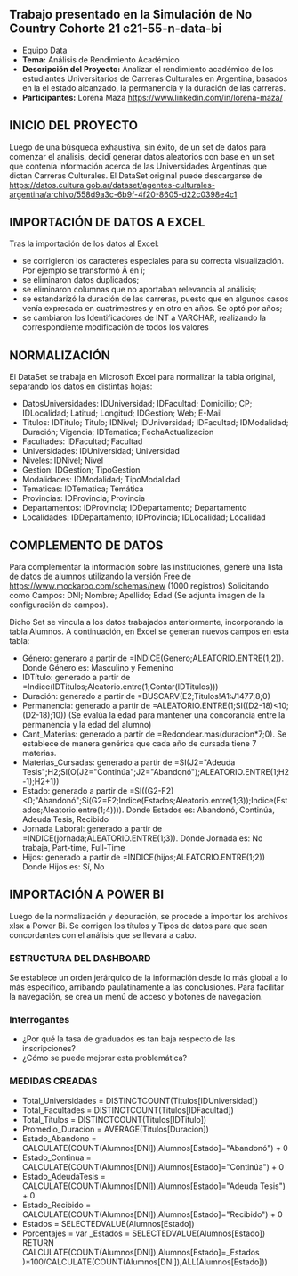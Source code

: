 ## Trabajo presentado en la Simulación de No Country Cohorte 21 c21-55-n-data-bi
* Equipo Data
* **Tema:** Análisis de Rendimiento Académico
* **Descripción del Proyecto:** Analizar el rendimiento académico de los estudiantes Universitarios de Carreras Culturales en Argentina, basados en la el estado alcanzado, la permanencia y la duración de las carreras.
* **Participantes:** Lorena Maza https://www.linkedin.com/in/lorena-maza/

## INICIO DEL PROYECTO
Luego de una búsqueda exhaustiva, sin éxito, de un set de datos para comenzar el análisis, decidí generar datos aleatorios con base en un set que contenía información acerca de las Universidades Argentinas que dictan Carreras Culturales.
El DataSet original puede descargarse de https://datos.cultura.gob.ar/dataset/agentes-culturales-argentina/archivo/558d9a3c-6b9f-4f20-8605-d22c0398e4c1

## IMPORTACIÓN DE DATOS A EXCEL
Tras la importación de los datos al Excel:
*	se corrigieron los caracteres especiales para su correcta visualización. Por ejemplo se transformó Ã­ en í;
*	se eliminaron datos duplicados;
*	se eliminaron columnas que no aportaban relevancia al análisis;
*	se estandarizó la duración de las carreras, puesto que en algunos casos venía expresada en cuatrimestres y en otro en años. Se optó por años;
*	se cambiaron los Identificadores de INT a VARCHAR, realizando la correspondiente modificación de todos los valores

## NORMALIZACIÓN
El DataSet se trabaja en Microsoft Excel para normalizar la tabla original, separando los datos en distintas hojas:
* DatosUniversidades: IDUniversidad; IDFacultad; Domicilio; CP; IDLocalidad; Latitud; Longitud; IDGestion; Web; E-Mail
* Titulos: IDTitulo; Titulo; IDNivel; IDUniversidad; IDFacultad; IDModalidad; Duración; Vigencia; IDTematica; FechaActualizacion
* Facultades: IDFacultad; Facultad
* Universidades: IDUniversidad; Universidad
* Niveles: IDNivel; Nivel
* Gestion: IDGestion; TipoGestion
* Modalidades: IDModalidad; TipoModalidad
* Tematicas: IDTematica; Temática
* Provincias: IDProvincia; Provincia
* Departamentos: IDProvincia; IDDepartamento; Departamento
* Localidades: IDDepartamento; IDProvincia; IDLocalidad; Localidad

## COMPLEMENTO DE DATOS
Para complementar la información sobre las instituciones, generé una lista de datos de alumnos utilizando la versión Free de https://www.mockaroo.com/schemas/new (1000 registros)
Solicitando como Campos: DNI; Nombre; Apellido; Edad (Se adjunta imagen de la configuración de campos).

Dicho Set se vincula a los datos trabajados anteriormente, incorporando la tabla Alumnos. A continuación, en Excel se generan nuevos campos en esta tabla:
* Género: generaro a partir de =INDICE(Genero;ALEATORIO.ENTRE(1;2)). Donde Género es: Masculino y Femenino
* IDTítulo: generado a partir de =Indice(IDTitulos;Aleatorio.entre(1;Contar(IDTitulos)))
* Duración: generado a partir de =BUSCARV(E2;Titulos!$A$1:$J$1477;8;0)
* Permanencia: generado a partir de =ALEATORIO.ENTRE(1;SI((D2-18)<10;(D2-18);10)) (Se evalúa la edad para mantener una concorancia entre la permanencia y la edad del alumno)
* Cant_Materias: generado a partir de =Redondear.mas(duracion*7;0). Se establece de manera genérica que cada año de cursada tiene 7 materias.
* Materias_Cursadas: generado a partir de =SI(J2="Adeuda Tesis";H2;SI(O(J2="Continúa";J2="Abandonó");ALEATORIO.ENTRE(1;H2-1);H2+1))
* Estado: generado a partir de =SI((G2-F2)<0;"Abandonó";Si(G2=F2;Indice(Estados;Aleatorio.entre(1;3));Indice(Estados;Aleatorio.entre(1;4)))). Donde Estados es: Abandonó, Continúa, Adeuda Tesis, Recibido
* Jornada Laboral: generado a partir de =INDICE(jornada;ALEATORIO.ENTRE(1;3)). Donde Jornada es: No trabaja, Part-time, Full-Time
* Hijos: generado a partir de =INDICE(hijos;ALEATORIO.ENTRE(1;2)) Donde Hijos es: Sí, No

## IMPORTACIÓN A POWER BI
Luego de la normalización y depuración, se procede a importar los archivos xlsx a Power Bi.
Se corrigen los títulos y Tipos de datos para que sean concordantes con el análisis que se llevará a cabo.

### ESTRUCTURA DEL DASHBOARD
Se establece un orden jerárquico de la información desde lo más global a lo más específico, arribando paulatinamente a las conclusiones.
Para facilitar la navegación, se crea un menú de acceso y botones de navegación.

### Interrogantes
* ¿Por qué la tasa de graduados es tan baja respecto de las inscripciones?
* ¿Cómo se puede mejorar esta problemática?

### MEDIDAS CREADAS
* Total_Universidades = DISTINCTCOUNT(Titulos[IDUniversidad])
* Total_Facultades = DISTINCTCOUNT(Titulos[IDFacultad])
* Total_Titulos = DISTINCTCOUNT(Titulos[IDTitulo])
* Promedio_Duracion = AVERAGE(Titulos[Duracion])
* Estado_Abandono = CALCULATE(COUNT(Alumnos[DNI]),Alumnos[Estado]="Abandonó") + 0
* Estado_Continua = CALCULATE(COUNT(Alumnos[DNI]),Alumnos[Estado]="Continúa") + 0
* Estado_AdeudaTesis = CALCULATE(COUNT(Alumnos[DNI]),Alumnos[Estado]="Adeuda Tesis") + 0
* Estado_Recibido = CALCULATE(COUNT(Alumnos[DNI]),Alumnos[Estado]="Recibido") + 0
* Estados = SELECTEDVALUE(Alumnos[Estado])
* Porcentajes = 
  var _Estados = SELECTEDVALUE(Alumnos[Estado])
  RETURN
  CALCULATE(COUNT(Alumnos[DNI]),Alumnos[Estado]=_Estados
            )*100/CALCULATE(COUNT(Alumnos[DNI]),ALL(Alumnos[Estado]))
